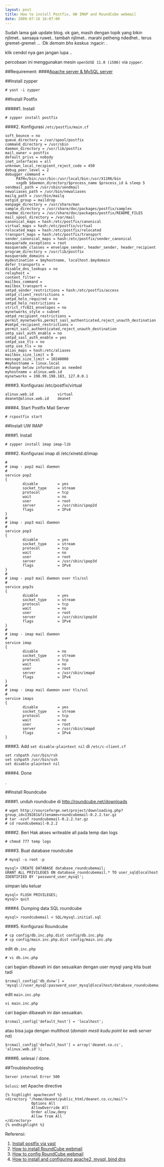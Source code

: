 ```yaml
--- 
layout: post
title: How to install Postfix, UW IMAP and RoundCube webmail
date: 2009-07-16 16:07:00
---
```


Sudah lama gak update blog. ok gan, masih dengan topik yang bikin njlimet.. sansaya ruwet.. tambah njlimet.. marahi petheng ndedhet.. terus gremet-gremet ... :Dk *demam bhs kaskus* :ngacir: .

klik cendol nya gan jangan lupa ..

percobaan ini menggunakan mesin `openSUSE 11.0 (i586)` via `zypper`.

##Requirement:
####<a href="http://numpanglewat.wordpress.com/2009/05/05/installasi-bind-apache2-mysql-php-dan-konfigurasi-dns-serta-virtual-host-di-opensuse/" target="_new">Apache server &amp; MySQL server</a>

##Install zypper

	# yast -i zypper

##Install Postfix

#####1. Install

	# zypper install postfix

####2. Konfigurasi `/etc/postfix/main.cf`

	soft_bounce = no
	queue_directory = /var/spool/postfix
	command_directory = /usr/sbin
	daemon_directory = /usr/lib/postfix
	mail_owner = postfix
	default_privs = nobody
	inet_interfaces = all
	unknown_local_recipient_reject_code = 450
	debug_peer_level = 2
	debugger_command =
         PATH=/bin:/usr/bin:/usr/local/bin:/usr/X11R6/bin
         xxgdb $daemon_directory/$process_name $process_id & sleep 5
	sendmail_path = /usr/sbin/sendmail
	newaliases_path = /usr/bin/newaliases
	mailq_path = /usr/bin/mailq
	setgid_group = maildrop
	manpage_directory = /usr/share/man
	sample_directory = /usr/share/doc/packages/postfix/samples
	readme_directory = /usr/share/doc/packages/postfix/README_FILES
	mail_spool_directory = /var/mail
	canonical_maps = hash:/etc/postfix/canonical
	virtual_maps = hash:/etc/postfix/virtual
	relocated_maps = hash:/etc/postfix/relocated
	transport_maps = hash:/etc/postfix/transport
	sender_canonical_maps = hash:/etc/postfix/sender_canonical
	masquerade_exceptions = root
	masquerade_classes = envelope_sender, header_sender, header_recipient
	program_directory = /usr/lib/postfix
	masquerade_domains =
	mydestination = $myhostname, localhost.$mydomain
	defer_transports =
	disable_dns_lookups = no
	relayhost =
	content_filter =
	mailbox_command =
	mailbox_transport =
	smtpd_sender_restrictions = hash:/etc/postfix/access
	smtpd_client_restrictions =
	smtpd_helo_required = no
	smtpd_helo_restrictions =
	strict_rfc821_envelopes = no
	mynetworks_style = subnet
	smtpd_recipient_restrictions = permit_mynetworks,permit_sasl_authenticated,reject_unauth_destination
	#smtpd_recipient_restrictions = permit_sasl_authenticated,reject_unauth_destination
	smtp_sasl_auth_enable = no
	smtpd_sasl_auth_enable = yes
	smtpd_use_tls = no
	smtp_use_tls = no
	alias_maps = hash:/etc/aliases
	mailbox_size_limit = 0
	message_size_limit = 10240000
	#myhostname = linux.local
	#change below information as needed
	myhostname = alinux.web.id
	mynetworks = 198.99.198.183, 127.0.0.1

####3. Konfigurasi /etc/postfix/virtual

	alinux.web.id           virtual
	deanet@alinux.web.id    deanet

####4. Start Postfix Mail Server

	# rcpostfix start


##Install UW IMAP

####1. Install

	# zypper install imap imap-lib

####2. Konfigurasi imap di /etc/xinetd.d/imap

	#
	# imap - pop2 mail daemon
	#
	service pop2
	{
	        disable         = yes
	        socket_type     = stream
	        protocol        = tcp
	        wait            = no
	        user            = root
	        server          = /usr/sbin/ipop2d
	        flags           = IPv4
	}
	#
	# imap - pop3 mail daemon
	#
	service pop3
	{
	        disable         = yes
	        socket_type     = stream
	        protocol        = tcp
	        wait            = no
	        user            = root
	        server          = /usr/sbin/ipop3d
	        flags           = IPv4
	}
	#
	# imap - pop3 mail daemon over tls/ssl
	#
	service pop3s
	{
	        disable         = yes
	        socket_type     = stream
	        protocol        = tcp
	        wait            = no
	        user            = root
	        server          = /usr/sbin/ipop3d
	        flags           = IPv4
	}
	#
	# imap - imap mail daemon
	#
	service imap
	{
	        disable         = no
	        socket_type     = stream
	        protocol        = tcp
	        wait            = no
	        user            = root
	        server          = /usr/sbin/imapd
	        flags           = IPv4
	}
	#
	# imap - imap mail daemon over tls/ssl
	#
	service imaps
	{
	        disable         = yes
	        socket_type     = stream
	        protocol        = tcp
	        wait            = no
	        user            = root
	        server          = /usr/sbin/imapd
	        flags           = IPv4
	}


####3. Add `set disable-plaintext nil` di `/etc/c-client.cf`

	set rshpath /usr/bin/rsh
	set sshpath /usr/bin/ssh
	set disable-plaintext nil

####4. Done

.


##Install Roundcube

####1. unduh roundcube di <a href="http://roundcube.net/downloads" target="_new">http://roundcube.net/downloads</a>

	# wget http://sourceforge.net/project/downloading.php?group_id=139281&filename=roundcubemail-0.2.2.tar.gz
	# tar -xzvf roundcubemail-0.2.2.tar.gz
	# cd roundcubemail-0.2.2


####2. Beri Hak akses writeable all pada temp dan logs

	# chmod 777 temp logs

####3. Buat database roundcube

	# mysql -u root -p

	mysql> CREATE DATABASE database_roundcubemail;
	GRANT ALL PRIVILEGES ON database_roundcubemail.* TO user_sql@localhost IDENTIFIED BY 'password_user_mysql';

simpan lalu keluar

	mysql> FLUSH PRIVILEGES;
	mysql> quit


####4.  Dumping data SQL roundcube

	mysql> roundcubemail < SQL/mysql.initial.sql

####5. Konfigurasi Roundcube

	# cp config/db.inc.php.dist config/db.inc.php
	# cp config/main.inc.php.dist config/main.inc.php

edit `db.inc.php`

	# vi db.inc.php

cari bagian dibawah ini dan sesuaikan dengan user mysql yang kita buat tadi

	$rcmail_config['db_dsnw'] = 'mysql://user_mysql:password_user_mysql@localhost/database_roundcubemail';


edit `main.inc.php`

	vi main.inc.php

cari bagian dibawah ini dan sesuaikan.

	$rcmail_config['default_host'] = 'localhost';

atau bisa juga dengan multihost (*domain mesti kudu point ke web server na*)

	$rcmail_config['default_host'] = array('deanet.co.cc', 'alinux.web.id');

####6. selesai / done.


##Troubleshooting

	Server internal Error 500

`Solusi`: set Apache directive

	{% highlight apacheconf %}
	<directory "/home/deanet/public_html/deanet.co.cc/mail">
                Options All
                AllowOverride All
                Order allow,deny
                Allow from All
	</directory>
	{% endhighlight %}


Referensi:

1. [Install postfix via yast](http://numpanglewat.wordpress.com/2009/05/19/installasi-postfix-saslauthd-vm-pop3d-squirrelmail-opensuse/)
2. [How to install RoundCube webmail](http://trac.roundcube.net/wiki/Howto_Install)
3. [How to config RoundCube webmail](http://trac.roundcube.net/wiki/Howto_Config)
4. [How to install and configuring apache2, mysql, bind dns](/2009/05/05/installasi-bind-apache2-mysql-php-dan-konfigurasi-dns-serta-virtual-host-di-opensuse/)
